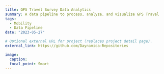 ```yaml
---
title: GPS Travel Survey Data Analytics
summary: A data pipeline to process, analyze, and visualize GPS Travel Survey Data 
tags:
  - Mobility
  - Data Pipeline
date: "2023-05-27"

# Optional external URL for project (replaces project detail page).
external_link: https://github.com/Daynamica-Repositories

image:
  caption: 
  focal_point: Smart
---
```

